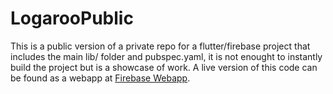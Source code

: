 # LogarooPublic
 This is a public version of a private repo for a flutter/firebase project that includes the main lib/ folder and pubspec.yaml, it is not enought to instantly build the project but is a showcase of work.
 A live version of this code can be found as a webapp at [Firebase Webapp](https://logbook2electricboogaloo.web.app/#/ "https://logbook2electricboogaloo.web.app/#/").

